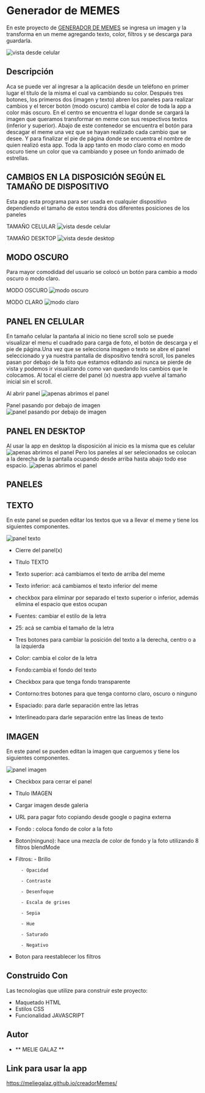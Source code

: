 # Generador de MEMES

En este proyecto de [GENERADOR DE MEMES](https://meliegalaz.github.io/creadorMemes/ ) se ingresa un imagen y la transforma en un meme agregando texto, color, filtros y se descarga para guardarla. 



![vista desde celular](imagenes/meme1.PNG)

## Descripción
Aca se puede ver al ingresar a la aplicación desde un teléfono en primer lugar el título de la misma el cual va cambiando su color.
Después tres botones, los primeros dos (imagen y texto) abren los paneles para realizar cambios y el tercer botón (modo oscuro) cambia el color de toda la app a color más oscuro.
En el centro se encuentra el lugar donde se cargará la imagen que queramos transformar en meme con sus respectivos textos (inferior y superior).
Abajo de este contenedor se encuentra el botón para descagar el meme una vez que se hayan realizado cada cambio que se desee.
Y para finalizar el pie de página donde se encuentra el nombre de quien realizó esta app.
Toda la app tanto en modo claro como en modo oscuro tiene un color que va cambiando y posee un fondo animado de estrellas.




## CAMBIOS EN LA DISPOSICIÓN SEGÚN EL TAMAÑO DE DISPOSITIVO
 Esta app esta programa para ser usada en cualquier dispositivo dependiendo el tamaño de estos tendrá dos diferentes posiciones de los paneles 

TAMAÑO CELULAR
![vista desde celular](imagenes/meme1.PNG)


TAMAÑO DESKTOP
![vista desde desktop](imagenes/meme6.PNG)



## MODO OSCURO

Para mayor comodidad del usuario se colocó un botón para cambio a modo oscuro o modo claro.

MODO OSCURO
![modo oscuro](imagenes/meme5.PNG)

MODO CLARO
![modo claro](imagenes/meme1.PNG)

## PANEL EN CELULAR
En tamaño celular la pantaña al inicio no tiene scroll solo se puede visualizar el menu el cuadrado para carga de foto, el botón de descarga y el pie de página.Una vez que se selecciona imagen o texto se abre el panel seleccionado y ya nuestra pantalla de dispositivo tendrá scroll, los paneles pasan por debajo de la foto que estamos editando asi nunca se pierde de vista y podemos ir visualizando como van quedando los cambios que le colocamos.
Al tocal el cierre del panel (x) nuestra app vuelve al tamaño inicial sin el scroll.

Al abrir panel
![apenas abrimos el panel](imagenes/meme2.PNG)

Panel pasando por debajo de imagen
![panel pasando por debajo de imagen](imagenes/meme3.PNG)



## PANEL EN DESKTOP

Al usar la app en desktop la disposición al inicio es la misma que es celular
![apenas abrimos el panel](imagenes/meme9.PNG)
Pero los paneles al ser selecionados se colocan a la derecha de la pantalla ocupando desde arriba hasta abajo todo ese espacio.
![apenas abrimos el panel](imagenes/meme6.PNG)


## PANELES
## TEXTO

En este panel se pueden editar los textos que va a llevar el meme y tiene los siguientes componentes.

![panel texto](imagenes/meme8.PNG)

- Cierre del panel(x)

- Título TEXTO

- Texto superior: acá cambiamos el texto de arriba del meme

- Texto inferior: acá cambiamos el texto inferior del meme

- checkbox para eliminar por separado el texto superior o inferior, además elimina el espacio que estos ocupan

- Fuentes: cambiar el estilo de la letra

- 25: acá se cambia el tamaño de la letra

- Tres botones para cambiar la posición del texto a la derecha, centro o a la izquierda

- Color: cambia el color de la letra

- Fondo:cambia el fondo del texto

- Checkbox para que tenga fondo transparente

- Contorno:tres botones para que tenga contorno claro, oscuro o ninguno

- Espaciado: para darle separación entre las letras

- Interlineado:para darle separación entre las lineas de texto

## IMAGEN
En este panel se pueden editan la imagen que carguemos y tiene los siguientes componentes.

![panel imagen](imagenes/meme7.PNG)

- Checkbox para cerrar el panel
- Título  IMAGEN
- Cargar imagen desde galeria
- URL para pagar foto copiando desde google o pagina externa
- Fondo : coloca fondo de color a la foto
- Boton(ninguno): hace una mezcla de color de fondo y la foto  utilizando  8 filtros blendMode 
- Filtros:
        - Brillo

        - Opacidad

        - Contraste

        - Desenfoque

        - Escala de grises
        
        - Sepia

        - Hue

        - Saturado

        - Negativo

- Boton para reestablecer los filtros         



## Construido Con 

Las tecnologías que utilize para construir este proyecto:

- Maquetado HTML
-  Estilos CSS
-  Funcionalidad  JAVASCRIPT




## Autor

-  ** MELIE GALAZ **

## Link para usar la app

https://meliegalaz.github.io/creadorMemes/ 






